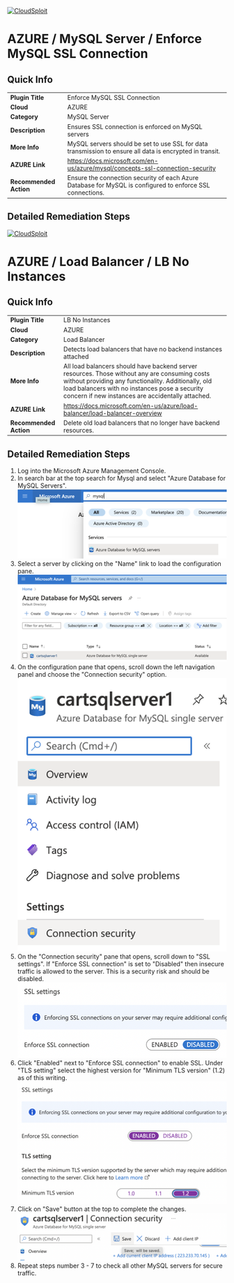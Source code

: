 [![CloudSploit](https://cloudsploit.com/img/logo-new-big-text-100.png "CloudSploit")](https://cloudsploit.com)

# AZURE / MySQL Server / Enforce MySQL SSL Connection

## Quick Info

| | |
|-|-|
| **Plugin Title** | Enforce MySQL SSL Connection |
| **Cloud** | AZURE |
| **Category** | MySQL Server |
| **Description** | Ensures SSL connection is enforced on MySQL servers |
| **More Info** | MySQL servers should be set to use SSL for data transmission to ensure all data is encrypted in transit. |
| **AZURE Link** | https://docs.microsoft.com/en-us/azure/mysql/concepts-ssl-connection-security |
| **Recommended Action** | Ensure the connection security of each Azure Database for MySQL is configured to enforce SSL connections. |

## Detailed Remediation Steps

[![CloudSploit](https://cloudsploit.com/img/logo-new-big-text-100.png "CloudSploit")](https://cloudsploit.com)

# AZURE / Load Balancer / LB No Instances

## Quick Info

| | |
|-|-|
| **Plugin Title** | LB No Instances |
| **Cloud** | AZURE |
| **Category** | Load Balancer |
| **Description** | Detects load balancers that have no backend instances attached |
| **More Info** | All load balancers should have backend server resources. Those without any are consuming costs without providing any functionality. Additionally, old load balancers with no instances pose a security concern if new instances are accidentally attached. |
| **AZURE Link** | https://docs.microsoft.com/en-us/azure/load-balancer/load-balancer-overview |
| **Recommended Action** | Delete old load balancers that no longer have backend resources. |

## Detailed Remediation Steps

1. Log into the Microsoft Azure Management Console.
2. In search bar at the top search for Mysql and select "Azure Database for MySQL Servers". </br> <img src="/resources/azure/mysqlserver/enforce-mysql-ssl-connection/step2.png"/>
3. Select a server by clicking on the "Name" link to load the configuration pane.</br> <img src="/resources/azure/mysqlserver/enforce-mysql-ssl-connection/step3.png"/>
4. On the configuration pane that opens, scroll down the left navigation panel and choose the "Connection security" option. </br>  <img src="/resources/azure/mysqlserver/enforce-mysql-ssl-connection/step4.png"/>
5. On the "Connection security" pane that opens, scroll down to "SSL settings". If "Enforce SSL connection" is set to "Disabled" then insecure traffic is allowed to the server. This is a security risk and should be disabled.</br>  <img src="/resources/azure/mysqlserver/enforce-mysql-ssl-connection/step5.png"/>
6. Click "Enabled" next to "Enforce SSL connection" to enable SSL. Under "TLS setting" select the highest version for "Minimum TLS version" (1.2) as of this writing.</br>  <img src="/resources/azure/mysqlserver/enforce-mysql-ssl-connection/step6.png"/>
7. Click on "Save" button at the top to complete the changes.</br>  <img src="/resources/azure/mysqlserver/enforce-mysql-ssl-connection/step7.png"/>
8. Repeat steps number 3 - 7 to check all other MySQL servers for secure traffic.




